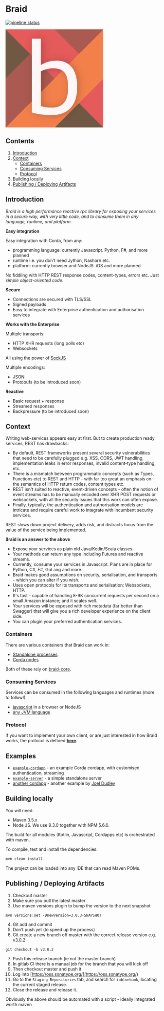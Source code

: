 # Braid

[![pipeline status](https://gitlab.com/bluebank/braid/badges/master/pipeline.svg)](https://gitlab.com/bluebank/braid/commits/master)

![logo](braid-docs/src/site/sphinx/images/logo-small.png) 

## Contents

1. [Introduction](#introduction) 
2. [Context](#context)
    * [Containers](#containers)
    * [Consuming Services](#consuming-services)
    * [Protocol](#protocol)   
3. [Building locally](#building-locally)
4. [Publishing / Deploying Artifacts](#publishing-/-deploying-artifacts)
 
## Introduction

_Braid is a high performance reactive rpc library for exposing your services in a secure way, with very little code, and to consume them in any language, runtime, and platform._

**Easy integration**

Easy integration with Corda, from any:
 
* programming language: currently Javascript. Python, F#, and more planned
* runtime i.e. you don't need Jython, Nashorn etc.  
* platform: currently browser and NodeJS. iOS and more planned

No fiddling with HTTP REST response codes, content-types, errors etc.
Just _simple object-oriented code_.

**Secure**

* Connections are secured with TLS/SSL
* Signed payloads
* Easy to integrate with Enterprise authentication and authorisation services

**Works with the Enterprise**

Multiple transports: 

* HTTP XHR requests (long polls etc)
* Websockets

All using the power of [SockJS](https://github.com/sockjs)

Multiple encodings:

* JSON
* Protobufs (to be introduced soon)

**Reactive**

* Basic request + response
* Streamed responses
* Backpressure (to be introduced soon)
 
## Context

Writing web-services appears easy at first. But to create production ready services, REST has drawbacks:

* By default, REST frameworks present several security vulnerabilities that need to be carefully plugged e.g. XSS, CORS, JWT handling, implementation leaks in error responses, invalid content-type handling, etc.
* There is a mismatch between programmatic concepts (such as Types, Functions etc) to REST and HTTP - with far too great an emphasis on the semantics of HTTP return codes, content types etc.
* REST isn't suited to reactive, event-driven concepts - often the notion of event streams has to be manually encoded over XHR POST requests or websockets, with all the security issues that this work can often expose.
* Finally, typically, the authentication and authorisation models are intricate and require careful work to integrate with incumbent security services.

REST slows down project delivery, adds risk, and distracts focus from the value of the service being implemented. 

**Braid is an answer to the above**

* Expose your services as plain old Java/Kotlin/Scala classes.
* Your methods can return any type including Futures and reactive streams.
* Currently, consume your services in Javascript. Plans are in place for Python, C#, F#, GoLang and more.
* Braid makes good assumptions on security, serialisation, and transports - which you can alter if you wish.
* Uses open protocols for its transports and serialisation: Websockets, HTTP.
* It's fast - capable of handling 8-9K concurrent requests per second on a small Amazon instance; and it scales well.
* Your services will be exposed with rich metadata (far better than Swagger) that will give you a rich developer experience on the client side.
* You can plugin your preferred authentication services.

### Containers

There are various containers that Braid can work in:
 
* [Standalone processes](braid-standalone-server)
* [Corda nodes](braid-corda)

Both of these rely on [braid-core](braid-core).

### Consuming Services 

Services can be consumed in the following languages and runtimes (more to follow!)

* [javascript](braid-client-js) in a browser or NodeJS
* [any JVM language](braid-client)

### Protocol

If you want to implement your own client, or are just interested in how Braid works, the protocol is defined **[here](./braid-core/README.md)**.

## Examples

* [`example-cordapp`](examples/example-cordapp) - an example Corda cordapp, with customised authentication, streaming
* [`example-server`](examples/example-server) - a simple standalone server 
* [another cordapp](https://github.com/joeldudleyr3/pigtail) - another example by [Joel Dudley](https://twitter.com/joeldudley6)


## Building locally

You will need:

* Maven 3.5.x
* Node JS. We use 9.3.0 together with NPM 5.6.0.

The build for all modules (Kotlin, Javascript, Cordapps etc) is orchestrated with maven.

To compile, test and install the dependencies:

```bash
mvn clean install
```

The project can be loaded into any IDE that can read Maven POMs.

## Publishing / Deploying Artifacts

1. Checkout master
2. Make sure you pull the latest master
3. Use maven versions plugin to bump the version to the next snapshot

```
mvn versions:set -DnewVersion=3.0.3-SNAPSHOT
```

4. Git add and commit 
5. Don’t push yet (to speed up the process)
6. Git create a new branch off master with the correct release version e.g. v3.0.2

```
git checkout -b v3.0.2
```

7. Push this release branch (ie not the master branch)
8. In gitlab CI there is a manual job for the branch that you will kick off
9. Then checkout master and push it
10. Log into [https://oss.sonatype.org/](https://oss.sonatype.org/)
11. Go to the `Staging Repositories` tab, and search for `iobluebank`, locating the current staged release.
12. Close the release and release it.

Obviously the above should be automated with a script - ideally integrated worth maven

